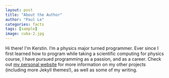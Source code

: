 ```yaml
---
layout: post
title: "About the Author"
author: "Paul Le"
categories: facts
tags: [sample]
image: cuba-2.jpg
---
```


Hi there! I'm Kerstin. I’m a physics major turned programmer. Ever since I first learned how to program while taking a scientific computing for physics course, I have pursued programming as a passion, and as a career. Check out [my personal website](https://www.lenpaul.com/) for more information on my other projects (including more Jekyll themes!), as well as some of my writing.
